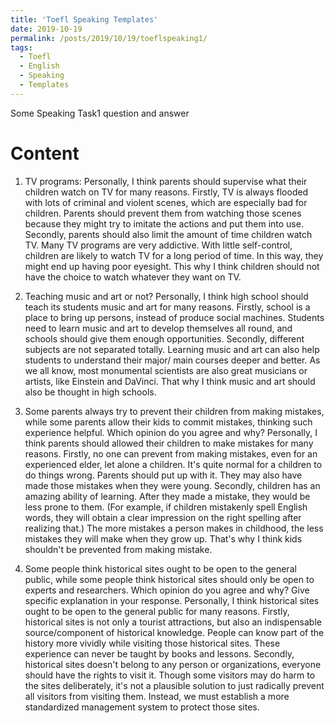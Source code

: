 ```yaml
---
title: 'Toefl Speaking Templates'
date: 2019-10-19
permalink: /posts/2019/10/19/toeflspeaking1/
tags:
  - Toefl
  - English
  - Speaking
  - Templates
---
```


Some Speaking Task1 question and answer

Content
======

1. TV programs:
	Personally, I think parents should supervise what their children watch on TV for many reasons.
	Firstly, TV is always flooded with lots of criminal and violent scenes, which are especially bad for children. Parents should prevent them from watching those scenes because they might try to imitate the actions and put them into use.
	Secondly, parents should also limit the amount of time children watch TV. Many TV programs are very addictive. With little self-control, children are likely to watch TV for a long period of time. In this way, they might end up having poor eyesight.
	This why I think children should not have the choice to watch whatever they want on TV.
	
2. Teaching music and art or not?
	Personally, I think high school should teach its students music and art for many reasons.
	Firstly, school is a place to bring up persons, instead of produce social machines. Students need to learn music and art to develop themselves all round, and schools should give them enough opportunities.
	Secondly, different subjects  are not separated totally. Learning music and art can also help students to understand their major/ main courses deeper and better. As we all know, most monumental scientists are also great musicians or artists, like Einstein and DaVinci.
	That why I think music and art should also be thought in high schools.
	
3. Some parents always try to prevent their children from making mistakes, while some parents allow their kids to commit mistakes, thinking such experience helpful. Which opinion do you agree and why?
	Personally, I think parents should allowed their children to make mistakes for many reasons. 
	Firstly, no one can prevent from making mistakes, even for an experienced elder, let alone a  children. It's quite normal for a children to do things wrong. Parents should put up with it. They may also have made those mistakes when they were young. 
	Secondly, children has an amazing ability of learning. After they made a mistake, they would be less prone to them. (For example, if children mistakenly spell English words, they will obtain a clear impression on the right spelling after realizing that.) The more mistakes a person makes in childhood, the less mistakes they will make when they grow up. 
	That's why I think kids shouldn't be prevented from making mistake.
	
4. Some people think historical sites ought to be open to the general public, while some people think historical sites should only be open to experts and researchers. Which opinion do you agree and why? Give specific explanation in your response.
	Personally, I think historical sites ought to be open to the general public for many reasons. 
	Firstly, historical sites is not only a tourist attractions, but also an indispensable source/component of historical knowledge. People can know part of the history more vividly while visiting those historical sites. These experience can never be taught by books and lessons.
  Secondly, historical sites doesn't belong to any person or organizations, everyone should have the rights to visit it. Though some visitors may do harm to the sites deliberately, it's not a plausible solution to just radically prevent all visitors from visiting them. Instead, we must establish a more standardized management system to protect those sites. 
